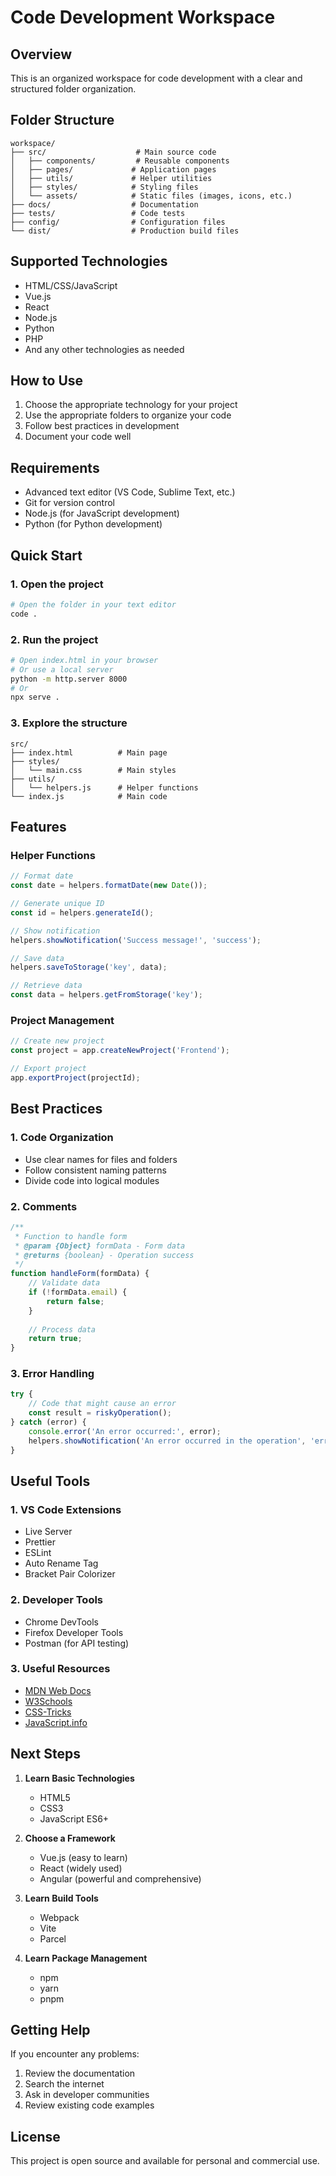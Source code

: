 # Code Development Workspace

## Overview
This is an organized workspace for code development with a clear and structured folder organization.

## Folder Structure

```
workspace/
├── src/                    # Main source code
│   ├── components/         # Reusable components
│   ├── pages/             # Application pages
│   ├── utils/             # Helper utilities
│   ├── styles/            # Styling files
│   └── assets/            # Static files (images, icons, etc.)
├── docs/                  # Documentation
├── tests/                 # Code tests
├── config/                # Configuration files
└── dist/                  # Production build files
```

## Supported Technologies
- HTML/CSS/JavaScript
- Vue.js
- React
- Node.js
- Python
- PHP
- And any other technologies as needed

## How to Use
1. Choose the appropriate technology for your project
2. Use the appropriate folders to organize your code
3. Follow best practices in development
4. Document your code well

## Requirements
- Advanced text editor (VS Code, Sublime Text, etc.)
- Git for version control
- Node.js (for JavaScript development)
- Python (for Python development)

## Quick Start

### 1. Open the project
```bash
# Open the folder in your text editor
code .
```

### 2. Run the project
```bash
# Open index.html in your browser
# Or use a local server
python -m http.server 8000
# Or
npx serve .
```

### 3. Explore the structure
```
src/
├── index.html          # Main page
├── styles/
│   └── main.css        # Main styles
├── utils/
│   └── helpers.js      # Helper functions
└── index.js            # Main code
```

## Features

### Helper Functions
```javascript
// Format date
const date = helpers.formatDate(new Date());

// Generate unique ID
const id = helpers.generateId();

// Show notification
helpers.showNotification('Success message!', 'success');

// Save data
helpers.saveToStorage('key', data);

// Retrieve data
const data = helpers.getFromStorage('key');
```

### Project Management
```javascript
// Create new project
const project = app.createNewProject('Frontend');

// Export project
app.exportProject(projectId);
```

## Best Practices

### 1. Code Organization
- Use clear names for files and folders
- Follow consistent naming patterns
- Divide code into logical modules

### 2. Comments
```javascript
/**
 * Function to handle form
 * @param {Object} formData - Form data
 * @returns {boolean} - Operation success
 */
function handleForm(formData) {
    // Validate data
    if (!formData.email) {
        return false;
    }
    
    // Process data
    return true;
}
```

### 3. Error Handling
```javascript
try {
    // Code that might cause an error
    const result = riskyOperation();
} catch (error) {
    console.error('An error occurred:', error);
    helpers.showNotification('An error occurred in the operation', 'error');
}
```

## Useful Tools

### 1. VS Code Extensions
- Live Server
- Prettier
- ESLint
- Auto Rename Tag
- Bracket Pair Colorizer

### 2. Developer Tools
- Chrome DevTools
- Firefox Developer Tools
- Postman (for API testing)

### 3. Useful Resources
- [MDN Web Docs](https://developer.mozilla.org/)
- [W3Schools](https://www.w3schools.com/)
- [CSS-Tricks](https://css-tricks.com/)
- [JavaScript.info](https://javascript.info/)

## Next Steps

1. **Learn Basic Technologies**
   - HTML5
   - CSS3
   - JavaScript ES6+

2. **Choose a Framework**
   - Vue.js (easy to learn)
   - React (widely used)
   - Angular (powerful and comprehensive)

3. **Learn Build Tools**
   - Webpack
   - Vite
   - Parcel

4. **Learn Package Management**
   - npm
   - yarn
   - pnpm

## Getting Help

If you encounter any problems:
1. Review the documentation
2. Search the internet
3. Ask in developer communities
4. Review existing code examples

## License
This project is open source and available for personal and commercial use. 